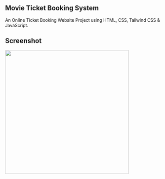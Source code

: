 ## Movie Ticket Booking System

An Online Ticket Booking Website Project using HTML, CSS, Tailwind CSS & JavaScript.

## Screenshot
<img height="400" src="https://github.com/aakashx58/movie_ticket_booking_system/assets/106716824/8bc3bd98-0364-4369-b3a2-deda1706a1a2">
